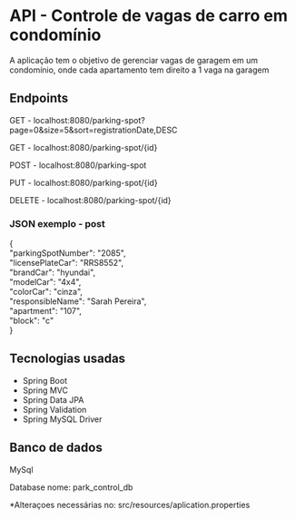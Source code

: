 <h1>API - Controle de vagas de carro em condomínio</h1>
<p>A aplicação tem o objetivo de gerenciar vagas de garagem em um condomínio, onde cada apartamento tem direito a 1 vaga na garagem</p>

<h2>Endpoints</h2>
<p>GET - localhost:8080/parking-spot?page=0&size=5&sort=registrationDate,DESC</p>
<p>GET - localhost:8080/parking-spot/{id}</p>
<p>POST - localhost:8080/parking-spot</p>
<p>PUT - localhost:8080/parking-spot/{id}</p>
<p>DELETE - localhost:8080/parking-spot/{id}</p>

<h3>JSON exemplo - post</h3>
<p>
{ <br>
  "parkingSpotNumber": "2085", <br>
  "licensePlateCar": "RRS8552", <br>
  "brandCar": "hyundai", <br>
  "modelCar": "4x4", <br>
  "colorCar": "cinza", <br>
  "responsibleName": "Sarah Pereira", <br>
  "apartment": "107", <br>
  "block": "c" <br>
}
</p>

<h2>Tecnologias usadas</h2>
<ul>
    <li>Spring Boot</li>
    <li>Spring MVC</li>
    <li>Spring Data JPA</li>
    <li>Spring Validation</li>
    <li>Spring MySQL Driver</li>    
</ul>

<h2>Banco de dados</h2>
<p>MySql</p>
<p>Database nome: park_control_db </p>
<p>*Alteraçoes necessárias no:  src/resources/aplication.properties</p>
